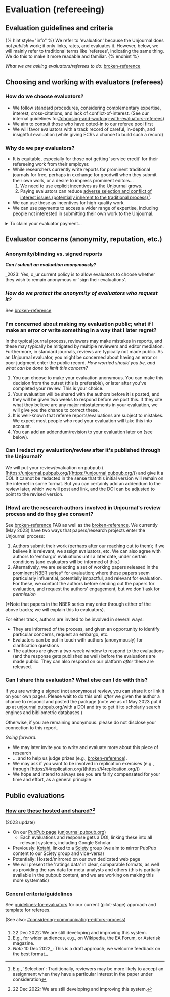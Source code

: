 # Evaluation (refereeing)

## Evaluation guidelines and criteria

{% hint style="info" %}
We refer to 'evaluation' because the Unjournal does not _publish_ work; it only links, rates, and evaluates it. However, below, we will mainly refer to traditional terms like 'referees', indicating the same thing. We do this to make it more readable and familiar.
{% endhint %}

_What we are asking evaluators/referees to do:_ [broken-reference](broken-reference/ "mention")

## Choosing and working with evaluators (referees)

### How do we choose evaluators?

* We follow standard procedures, considering complementary expertise, interest, cross-citations, and lack of conflict-of-interest. (See our internal guidelines for[#choosing-and-working-with-evaluators-referees](referees-evaluators.md#choosing-and-working-with-evaluators-referees "mention"))
* We aim to consult those who have opted-in to our referee pool first
* We will favor evaluators with a track record of careful, in-depth, and insightful evaluation (while giving ECRs a chance to build such a record)

### Why do we pay evaluators?

* It is equitable, especially for those not getting 'service credit' for their refereeing work from their employer.
* While researchers currently write reports for prominent traditional journals for free, perhaps in exchange for goodwill when they submit their own work, or a desire to impress prominent editors...
  1. We need to use explicit incentives as the Unjournal grows.
  2. Paying evaluators can reduce [adverse selection and conflict of interest issues (potentially inherent to the traditional process)](#user-content-fn-1)[^1].
* We can use these as incentives for high-quality work.
* We can use payments to access a wider range of expertise, including people not interested in submitting their own work to the Unjournal.

<details>

<summary>To claim your evaluator payment...</summary>

Please see:

[broken-reference](broken-reference/ "mention")

</details>

## Evaluator concerns (anonymity, reputation, etc.)

### Anonymity/blinding vs. signed reports

_**Can I submit an evaluation anonymously?**_

\_2023: Yes, o\_ur current policy is to allow evaluators to choose whether they wish to remain anonymous or 'sign their evaluations'.

### _**How do we protect the anonymity of evaluators who request it?**_

See [broken-reference](broken-reference/ "mention")

### I'm concerned about making my evaluation public; what if I make an error or write something in a way that I later regret?

In the typical journal process, reviewers may make mistakes in reports, and these may typically be mitigated by multiple reviewers and editor mediation. Furthermore, in standard journals, reviews are typically not made public. As an Unjournal evaluator, you might be concerned about having an error or poor judgment enter the public record. _How worried should you be, and what can be done to limit this concern?_

1. You can choose to make your evaluation anonymous. You can make this decision from the outset (this is preferable), or later after you've completed your review. This is your choice.
2. Your evaluation will be shared with the authors before it is posted, and they will be given two weeks to respond before we post this. If they cite what they believe are any major misstatements in your evaluation, we will give you the chance to correct these.
3. It is well-known that referee reports/evaluations are subject to mistakes. We expect most people who read your evaluation will take this into account.
4. You can add an addendum/revision to your evaluation later on (see below).

### Can I redact my evaluation/review after it's published through the Unjournal?

We will put your review/evaluation on pubpub ( [https://unjournal.pubpub.org/](https://unjournal.pubpub.org/)) and give it a DOI. It cannot be redacted in the sense that this initial version will remain on the internet in some format. But you can certainly add an addendum to the review later, which we will post and link, and the DOI can be adjusted to point to the revised version.

### (How) are the research authors involved in Unjournal's review process and do they give consent?

See [broken-reference](broken-reference/ "mention") FAQ as well as the [broken-reference](broken-reference/ "mention"). We currently (May 2023) have two ways that papers/research projects enter the Unjournal process:

1. Authors submit their work (perhaps after our reaching out to them); if we believe it is relevant, we assign evaluators, etc. We can also agree with authors to 'embargo' evaluations until a later date, under certain conditions (and evaluators will be informed of this.)
2. Alternatively, we are selecting a set of working papers released in the [prominent NBER series](https://www.nber.org/papers?page=1\&perPage=50\&sortBy=public\_date)\* for evaluation; where these papers seem particularly influential, potentially impactful, and relevant for evaluation. For these, we contact the authors before sending out the papers for evaluation, and request the authors' engagement, but we don't ask for _permission_

(\*Note that papers in the NBER series may enter through either of the above tracks; we will explain this to evaluators).

For either track, authors are invited to be involved in several ways:

* They are informed of the process, and given an opportunity to identify particular concerns, request an embargo, etc.
* Evaluators can be put in touch with authors (anonymously) for clarification questions
* The authors are given a two-week window to respond to the evaluations (and the response gets published as well) before the evaluations are made public. They can also respond on our platform _after_ these are released.

### Can I share this evaluation? What else can I do with this?

If you are writing a signed (not anonymous) review, you can share it or link it on your own pages. Please wait to do this until _after_ we given the author a chance to respond and posted the package (note we as of May 2023 put it up at [unjournal.pubpub.org/](https://unjournal.pubpub.org/)with a DOI and try to get it ito scholarly search engines and bibliometric databases.)

Otherwise, if you are remaining anonymous. please do not disclose your connection to this report.

_Going forward:_

* We may later invite you to write and evaluate more about this piece of research
* ... and to help us judge prizes (e.g., [broken-reference](broken-reference/ "mention")).
* We may ask if you want to be involved in replication exercises (e.g., through [https://i4replication.org/](https://i4replication.org/))
* We hope and intend to always see you are fairly compensated for your time and effort, as a general principle

## Public evaluations

### [How are these hosted and shared?](#user-content-fn-2)[^2]

(2023 update)

* On our [PubPub page](https://unjournal.pubpub.org/) ([unjournal.pubpub.org](https://unjournal.pubpub.org/))
  * Each evaluations and response gets a DOI, linking these into all relevant systems, including Google Scholar
* Previously: [Kotahi](https://kotahi.community/), linked to a [Sciety](https://sciety.org/) group (we aim to mirror PubPub content to our Sciety group and vice-versa)
* Potentially: Hosted/mirrored on our own dedicated web page
* We will present the 'ratings data' in clear, comparable formats, as well as providing the raw data for meta-analysts and others (this is partially available in the pubpub content, and we are working on making this more systematic)

### General criteria/guidelines

See [guidelines-for-evaluators](../policies-projects-evaluation-workflow/evaluation/guidelines-for-evaluators/ "mention") for our current (pilot-stage) approach and template for referees.

(See also: [#considering-communicating-editors-process](../policies-projects-evaluation-workflow/considering-projects/#considering-communicating-editors-process "mention"))

###

1. 22 Dec 2022: We are still developing and improving this system.
2. E.g., for wider audiences, e.g., on Wikipedia, the EA Forum, or Asterisk magazine.
3. _Note_ 10 Dec 2022\_: This is a draft approach; we welcome feedback on the best format.\_

[^1]: E.g., 'Selection': Traditionally, reviewers may be more likely to accept an assignment when they have a particular interest in the paper under consideration

[^2]: 22 Dec 2022: We are still developing and improving this system.
